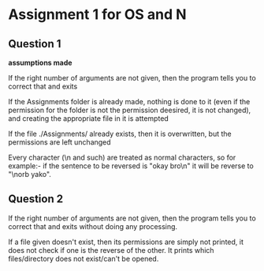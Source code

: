 # Assignment 1 for OS and N

## Question 1
**assumptions made**

If the right number of arguments are not given, then the program tells you to correct that and exits

If the Assignments folder is already made, nothing is done to it (even if the permission for the folder is not the permission deesired, it is not changed), and creating the appropriate file in it is attempted

If the file ./Assignments/<filename> already exists, then it is overwritten, but the permissions are left unchanged

Every character (\n and such) are treated as normal characters, so for example:-
if the sentence to be reversed is "okay bro\n"
it will be reverse to "\norb yako".


## Question 2
If the right number of arguments are not given, then the program tells you to correct that and exits without doing any processing.

If a file given doesn't exist, then its permissions are simply not printed, it does not check if one is the reverse of the other.
It prints which files/directory does not exist/can't be opened.

